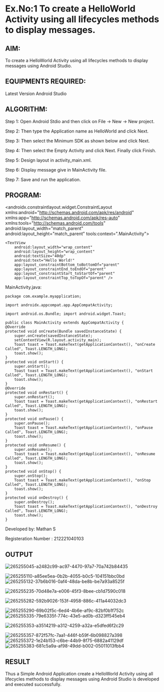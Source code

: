 # Ex.No:1 To create a HelloWorld Activity using all lifecycles methods to display messages.


## AIM:

To create a HelloWorld Activity using all lifecycles methods to display messages using Android Studio.

## EQUIPMENTS REQUIRED:

Latest Version Android Studio

## ALGORITHM:

Step 1: Open Android Stdio and then click on File -> New -> New project.

Step 2: Then type the Application name as HelloWorld and click Next. 

Step 3: Then select the Minimum SDK as shown below and click Next.

Step 4: Then select the Empty Activity and click Next. Finally click Finish.

Step 5: Design layout in activity_main.xml.

Step 6: Display message give in MainActivity file.

Step 7: Save and run the application.

## PROGRAM:
<androidx.constraintlayout.widget.ConstraintLayout xmlns:android="http://schemas.android.com/apk/res/android" xmlns:app="http://schemas.android.com/apk/res-auto" xmlns:tools="http://schemas.android.com/tools" android:layout_width="match_parent" android:layout_height="match_parent" tools:context=".MainActivity">
```
<TextView
    android:layout_width="wrap_content"
    android:layout_height="wrap_content"
    android:textSize="40dp"
    android:text="Hello World!"
    app:layout_constraintBottom_toBottomOf="parent"
    app:layout_constraintEnd_toEndOf="parent"
    app:layout_constraintStart_toStartOf="parent"
    app:layout_constraintTop_toTopOf="parent" />
```
MainActivity.java:
```
package com.example.myapplication;

import androidx.appcompat.app.AppCompatActivity;

import android.os.Bundle; import android.widget.Toast;

public class MainActivity extends AppCompatActivity {
@Override
protected void onCreate(Bundle savedInstanceState) {
    super.onCreate(savedInstanceState);
    setContentView(R.layout.activity_main);
    Toast toast = Toast.makeText(getApplicationContext(), "onCreate Called", Toast.LENGTH_LONG);
    toast.show();
}
protected void onStart() {
    super.onStart();
    Toast toast = Toast.makeText(getApplicationContext(), "onStart Called", Toast.LENGTH_LONG);
    toast.show();
}
@Override
protected void onRestart() {
    super.onRestart();
    Toast toast = Toast.makeText(getApplicationContext(), "onRestart Called", Toast.LENGTH_LONG);
    toast.show();
}
protected void onPause() {
    super.onPause();
    Toast toast = Toast.makeText(getApplicationContext(), "onPause Called", Toast.LENGTH_LONG);
    toast.show();
}
protected void onResume() {
    super.onResume();
    Toast toast = Toast.makeText(getApplicationContext(), "onResume Called", Toast.LENGTH_LONG);
    toast.show();
}
protected void onStop() {
    super.onStop();
    Toast toast = Toast.makeText(getApplicationContext(), "onStop Called", Toast.LENGTH_LONG);
    toast.show();
}
protected void onDestroy() {
    super.onDestroy();
    Toast toast = Toast.makeText(getApplicationContext(), "onDestroy Called", Toast.LENGTH_LONG);
    toast.show();
}
```
Developed by: Mathan S

Registeration Number : 212221040103

## OUTPUT

![265255045-a2482c99-ac97-4470-97a7-70a742b84435](https://github.com/mathan4/Mobile-Application-Development/assets/109868924/9b914f4d-d194-475f-b80d-ded15fd9a0d6)

![265255110-a85ee5ea-0b2b-4055-b0c5-104151bbc0bd](https://github.com/mathan4/Mobile-Application-Development/assets/109868924/be0fde59-94f0-41d3-9c71-c41481a0c8e2)
![265255132-37b6b016-0af4-48da-be8b-be7a93a8525f](https://github.com/mathan4/Mobile-Application-Development/assets/109868924/b9120abb-4d48-43be-b3c2-79553ff8e1c4)



![265255235-70d48e7a-e006-45f3-8bee-cb1d7590c018](https://github.com/mathan4/Mobile-Application-Development/assets/109868924/9a15cb0f-f308-4a8f-aa01-45d76459fab7)

![265255282-592b9026-153f-4958-886c-411a44032dc3](https://github.com/mathan4/Mobile-Application-Development/assets/109868924/e78399f3-f5fe-4c43-86b0-8bea2908c941)

![265255290-69b02f5c-6ed4-4b6e-af9c-82bf0b1f752c](https://github.com/mathan4/Mobile-Application-Development/assets/109868924/640d3d1b-7027-4c65-a7ac-a5517b79d171)
![265255335-79e6335f-774c-43e5-ad0b-d323ff545eb4](https://github.com/mathan4/Mobile-Application-Development/assets/109868924/96b7da55-2687-4731-9ebd-2f66d03a34a8)

![265255353-a3514219-a312-4259-a32a-e5dfed6f2c29](https://github.com/mathan4/Mobile-Application-Development/assets/109868924/6e11d47d-f4d8-4769-a290-5435863c4249)

![265255357-872f57fc-7aa1-446f-b59f-6b098827a398](https://github.com/mathan4/Mobile-Application-Development/assets/109868924/ac4048fa-d898-4f80-b8ee-d58374d98653)
![265255372-1e24b153-c6be-44b9-8f75-6882a41129df](https://github.com/mathan4/Mobile-Application-Development/assets/109868924/5a039b35-2946-43b2-a9e0-f0fd9e283761)
![265255383-681c5a9a-af98-49dd-b002-05011013fbb4](https://github.com/mathan4/Mobile-Application-Development/assets/109868924/f5a3526b-d383-4867-9f98-af63f3d25990)


## RESULT
Thus a Simple Android Application create a HelloWorld Activity using all lifecycles methods to display messages using Android Studio is developed and executed successfully.
